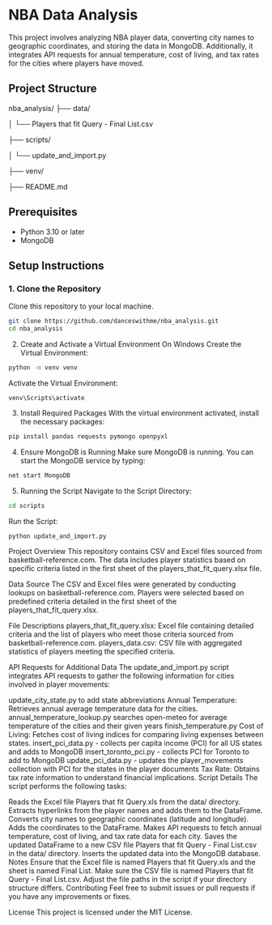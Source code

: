 # NBA Data Analysis

This project involves analyzing NBA player data, converting city names to geographic coordinates, and storing the data in MongoDB. Additionally, it integrates API requests for annual temperature, cost of living, and tax rates for the cities where players have moved.

## Project Structure

nba_analysis/
├── data/

│ └── Players that fit Query - Final List.csv

├── scripts/

│ └── update_and_import.py

├── venv/

├── README.md


## Prerequisites

- Python 3.10 or later
- MongoDB

## Setup Instructions

### 1. Clone the Repository

Clone this repository to your local machine.

```sh
git clone https://github.com/danceswithme/nba_analysis.git
cd nba_analysis
```

2. Create and Activate a Virtual Environment
On Windows
Create the Virtual Environment:

```sh
python -m venv venv
```

Activate the Virtual Environment:
```
venv\Scripts\activate
```

3. Install Required Packages
With the virtual environment activated, install the necessary packages:
```sh
pip install pandas requests pymongo openpyxl
```

4. Ensure MongoDB is Running
Make sure MongoDB is running. You can start the MongoDB service by typing:
```sh
net start MongoDB
```

5. Running the Script
Navigate to the Script Directory:
```sh
cd scripts
```

Run the Script:
```sh
python update_and_import.py
```

Project Overview
This repository contains CSV and Excel files sourced from basketball-reference.com. The data includes player statistics based on specific criteria listed in the first sheet of the players_that_fit_query.xlsx file.

Data Source
The CSV and Excel files were generated by conducting lookups on basketball-reference.com. Players were selected based on predefined criteria detailed in the first sheet of the players_that_fit_query.xlsx.

File Descriptions
players_that_fit_query.xlsx: Excel file containing detailed criteria and the list of players who meet those criteria sourced from basketball-reference.com.
players_data.csv: CSV file with aggregated statistics of players meeting the specified criteria.


API Requests for Additional Data
The update_and_import.py script integrates API requests to gather the following information for cities involved in player movements:

update_city_state.py to add state abbreviations
Annual Temperature: Retrieves annual average temperature data for the cities.
annual_temperature_lookup.py searches open-meteo for average temperature of the cities and their given years
finish_temperature.py 
Cost of Living: Fetches cost of living indices for comparing living expenses between states.
insert_pci_data.py - collects per capita income (PCI) for all US states and adds to MongoDB
insert_toronto_pci.py - collects PCI for Toronto to add to MongoDB
update_pci_data.py - updates the player_movements collection with PCI for the states in the player documents
Tax Rate: Obtains tax rate information to understand financial implications.
Script Details
The script performs the following tasks:

Reads the Excel file Players that fit Query.xls from the data/ directory.
Extracts hyperlinks from the player names and adds them to the DataFrame.
Converts city names to geographic coordinates (latitude and longitude).
Adds the coordinates to the DataFrame.
Makes API requests to fetch annual temperature, cost of living, and tax rate data for each city.
Saves the updated DataFrame to a new CSV file Players that fit Query - Final List.csv in the data/ directory.
Inserts the updated data into the MongoDB database.
Notes
Ensure that the Excel file is named Players that fit Query.xls and the sheet is named Final List.
Make sure the CSV file is named Players that fit Query - Final List.csv.
Adjust the file paths in the script if your directory structure differs.
Contributing
Feel free to submit issues or pull requests if you have any improvements or fixes.

License
This project is licensed under the MIT License.
